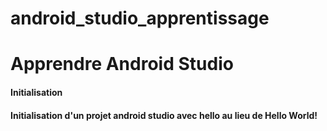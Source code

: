 # android_studio_apprentissage
<h1>Apprendre Android Studio</h1>
<h4>Initialisation</h4>
<h4>Initialisation d'un projet android studio avec hello au lieu de Hello World!</h4>
